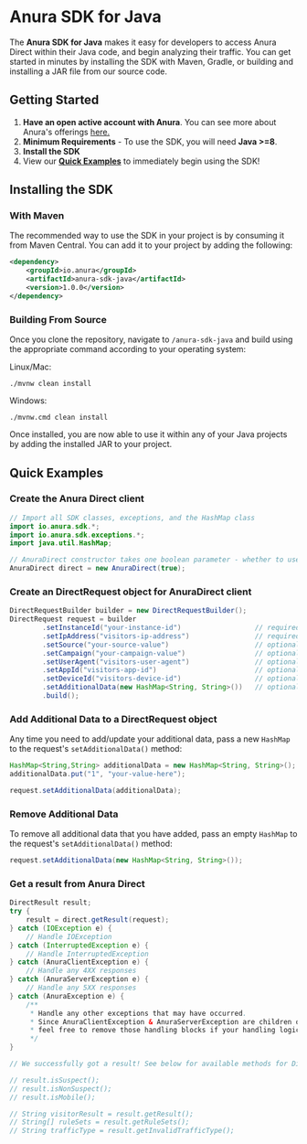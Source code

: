 # Anura SDK for Java
The **Anura SDK for Java** makes it easy for developers to access Anura Direct within their Java code, and begin analyzing their traffic. You can get started in minutes by installing the SDK with Maven, Gradle, or building and installing a JAR file from our source code.

## Getting Started
1. **Have an open active account with Anura**. You can see more about Anura's offerings [here.](https://www.anura.io/product#plans-pricing)
2. **Minimum Requirements** - To use the SDK, you will need **Java >=8**.
3. **Install the SDK**
4. View our [**Quick Examples**](#quick-examples) to immediately begin using the SDK!

## Installing the SDK
### With Maven
The recommended way to use the SDK in your project is by consuming it from Maven Central. You can add it to your project by adding the following:
```xml
<dependency>
    <groupId>io.anura</groupId>
    <artifactId>anura-sdk-java</artifactId>
    <version>1.0.0</version>
</dependency>
```

### Building From Source
Once you clone the repository, navigate to `/anura-sdk-java` and build using the appropriate command according to your operating system:

Linux/Mac:
```shell
./mvnw clean install
```

Windows:
```shell
./mvnw.cmd clean install
```

Once installed, you are now able to use it within any of your Java projects by adding the installed JAR to your project.


## Quick Examples

### Create the Anura Direct client
```java
// Import all SDK classes, exceptions, and the HashMap class
import io.anura.sdk.*;
import io.anura.sdk.exceptions.*;
import java.util.HashMap;

// AnuraDirect constructor takes one boolean parameter - whether to use HTTPS or not for API calls to Anura Direct.
AnuraDirect direct = new AnuraDirect(true);
```

### Create an DirectRequest object for AnuraDirect client

```java
DirectRequestBuilder builder = new DirectRequestBuilder();
DirectRequest request = builder
        .setInstanceId("your-instance-id")                  // required
        .setIpAddress("visitors-ip-address")                // required
        .setSource("your-source-value")                     // optional
        .setCampaign("your-campaign-value")                 // optional
        .setUserAgent("visitors-user-agent")                // optional
        .setAppId("visitors-app-id")                        // optional
        .setDeviceId("visitors-device-id")                  // optional
        .setAdditionalData(new HashMap<String, String>())   // optional
        .build();
```

### Add Additional Data to a DirectRequest object
Any time you need to add/update your additional data, pass a new `HashMap` to the request's `setAdditionalData()` method:
```java
HashMap<String,String> additionalData = new HashMap<String, String>();
additionalData.put("1", "your-value-here");

request.setAdditionalData(additionalData);
```

### Remove Additional Data
To remove all additional data that you have added, pass an empty `HashMap` to the request's `setAdditionalData()` method:
```java
request.setAdditionalData(new HashMap<String, String>());
```

### Get a result from Anura Direct
```java
DirectResult result;
try {
    result = direct.getResult(request);
} catch (IOException e) {
    // Handle IOException
} catch (InterruptedException e) {
    // Handle InterruptedException  
} catch (AnuraClientException e) {
    // Handle any 4XX responses
} catch (AnuraServerException e) {
    // Handle any 5XX responses
} catch (AnuraException e) {
    /**
     * Handle any other exceptions that may have occurred.
     * Since AnuraClientException & AnuraServerException are children of AnuraException, 
     * feel free to remove those handling blocks if your handling logic is the same for both.
     */
}

// We successfully got a result! See below for available methods for DirectResult objects.

// result.isSuspect();
// result.isNonSuspect();
// result.isMobile();

// String visitorResult = result.getResult();
// String[] ruleSets = result.getRuleSets();
// String trafficType = result.getInvalidTrafficType();


```